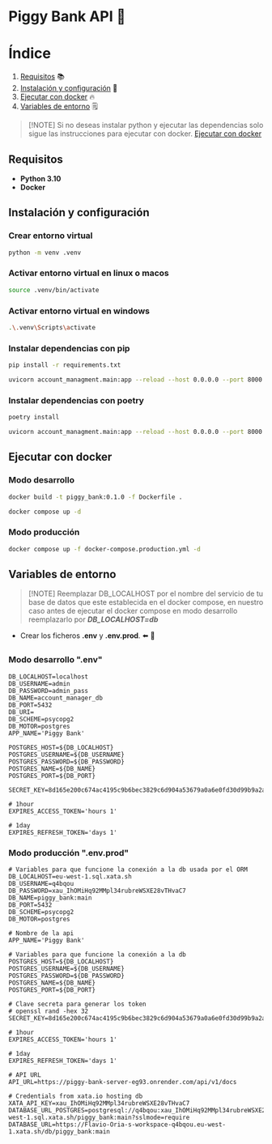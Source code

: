 # Piggy Bank API 🚀

# Índice

1. [Requisitos](#requisitos) 📚
2. [Instalación y configuración](#instalación-y-configuración) 🔧
3. [Ejecutar con docker](#ejecutar-con-docker) 🔥
4. [Variables de entorno](#variables-de-entorno) 🗒️

> [!NOTE] Si no deseas instalar python y ejecutar las dependencias solo sigue las instrucciones para ejecutar con
> docker. [Ejecutar con docker](#ejecutar-con-docker)

## Requisitos

- **Python 3.10**
- **Docker**

## Instalación y configuración

### Crear entorno virtual

```bash
python -m venv .venv
```

### Activar entorno virtual en linux o macos

```bash	
source .venv/bin/activate
```

### Activar entorno virtual en windows

```bash
.\.venv\Scripts\activate
```

### Instalar dependencias con pip

```bash
pip install -r requirements.txt
```

```bash
uvicorn account_managment.main:app --reload --host 0.0.0.0 --port 8000
```

### Instalar dependencias con poetry

```bash
poetry install
```

```bash
uvicorn account_managment.main:app --reload --host 0.0.0.0 --port 8000
```

## Ejecutar con docker

### Modo desarrollo

```bash
docker build -t piggy_bank:0.1.0 -f Dockerfile .
```

```bash
docker compose up -d 
```

### Modo producción

```bash
docker compose up -f docker-compose.production.yml -d
```

## Variables de entorno

> [!NOTE] Reemplazar DB_LOCALHOST por el nombre del servicio de tu base de datos que este establecida en el docker
> compose, en nuestro caso antes de ejecutar el docker compose en modo desarrollo reemplazarlo por ***DB_LOCALHOST=db***

- Crear los ficheros **.env** y **.env.prod**. ⬅️ 👀

### Modo desarrollo ".env"
```dotenv
DB_LOCALHOST=localhost
DB_USERNAME=admin
DB_PASSWORD=admin_pass
DB_NAME=account_manager_db
DB_PORT=5432
DB_URI=
DB_SCHEME=psycopg2
DB_MOTOR=postgres
APP_NAME='Piggy Bank'

POSTGRES_HOST=${DB_LOCALHOST}
POSTGRES_USERNAME=${DB_USERNAME}
POSTGRES_PASSWORD=${DB_PASSWORD}
POSTGRES_NAME=${DB_NAME}
POSTGRES_PORT=${DB_PORT}

SECRET_KEY=8d165e200c674ac4195c9b6bec3829c6d904a53679a0a6e0fd30d99b9a2aba04

# 1hour
EXPIRES_ACCESS_TOKEN='hours 1'

# 1day
EXPIRES_REFRESH_TOKEN='days 1'
```
### Modo producción ".env.prod"
```dotenv
# Variables para que funcione la conexión a la db usada por el ORM
DB_LOCALHOST=eu-west-1.sql.xata.sh
DB_USERNAME=q4bqou
DB_PASSWORD=xau_IhOMiHq92MMpl34rubreWSXE28vTHvaC7
DB_NAME=piggy_bank:main
DB_PORT=5432
DB_SCHEME=psycopg2
DB_MOTOR=postgres

# Nombre de la api
APP_NAME='Piggy Bank'

# Variables para que funcione la conexión a la db
POSTGRES_HOST=${DB_LOCALHOST}
POSTGRES_USERNAME=${DB_USERNAME}
POSTGRES_PASSWORD=${DB_PASSWORD}
POSTGRES_NAME=${DB_NAME}
POSTGRES_PORT=${DB_PORT}

# Clave secreta para generar los token
# openssl rand -hex 32
SECRET_KEY=8d165e200c674ac4195c9b6bec3829c6d904a53679a0a6e0fd30d99b9a2aba04

# 1hour
EXPIRES_ACCESS_TOKEN='hours 1'

# 1day
EXPIRES_REFRESH_TOKEN='days 1'

# API URL 
API_URL=https://piggy-bank-server-eg93.onrender.com/api/v1/docs

# Credentials from xata.io hosting db
XATA_API_KEY=xau_IhOMiHq92MMpl34rubreWSXE28vTHvaC7
DATABASE_URL_POSTGRES=postgresql://q4bqou:xau_IhOMiHq92MMpl34rubreWSXE28vTHvaC7@eu-west-1.sql.xata.sh/piggy_bank:main?sslmode=require
DATABASE_URL=https://Flavio-Oria-s-workspace-q4bqou.eu-west-1.xata.sh/db/piggy_bank:main
```